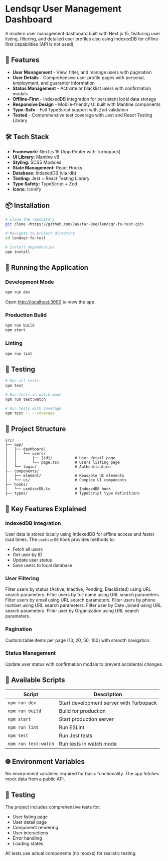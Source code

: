 # Lendsqr User Management Dashboard

A modern user management dashboard built with Next.js 15, featuring user listing, filtering, and detailed user profiles also using IndexedDB for offline-first capabilities (API is not used).

## 🚀 Features

- **User Management** - View, filter, and manage users with pagination
- **User Details** - Comprehensive user profile pages with personal, employment, and guarantor information
- **Status Management** - Activate or blacklist users with confirmation modals
- **Offline-First** - IndexedDB integration for persistent local data storage
- **Responsive Design** - Mobile-friendly UI built with Mantine components
- **Type-Safe** - Full TypeScript support with Zod validation
- **Tested** - Comprehensive test coverage with Jest and React Testing Library

## 🛠️ Tech Stack

- **Framework:** Next.js 15 (App Router with Turbopack)
- **UI Library:** Mantine v8
- **Styling:** SCSS Modules
- **State Management:** React Hooks
- **Database:** IndexedDB (via idb)
- **Testing:** Jest + React Testing Library
- **Type Safety:** TypeScript + Zod
- **Icons:** Iconify

## 📦 Installation

```bash
# Clone the repository
git clone <https://github.com/Jaystar-Bee/lendsqr-fe-test.git>

# Navigate to project directory
cd lendsqr-fe-test

# Install dependencies
npm install
```

## 🏃 Running the Application

### Development Mode
```bash
npm run dev
```
Open [http://localhost:3000](http://localhost:3000) to view the app.

### Production Build
```bash
npm run build
npm start
```

### Linting
```bash
npm run lint
```

## 🧪 Testing

```bash
# Run all tests
npm test

# Run tests in watch mode
npm run test:watch

# Run tests with coverage
npm test -- --coverage
```

## 📁 Project Structure

```
src/
├── app/
│   ├── dashboard/
│   │   └── users/
│   │       ├── [id]/          # User detail page
│   │       └── page.tsx       # Users listing page
│   └── login/                 # Authentication
├── components/
│   ├── element/               # Reusable UI elements
│   └── ui/                    # Complex UI components
├── hooks/
│   └── useUserDB.ts           # IndexedDB hook
├── types/                     # TypeScript type definitions
```

## 🔑 Key Features Explained

### IndexedDB Integration
User data is stored locally using IndexedDB for offline access and faster load times. The `useUserDB` hook provides methods to:
- Fetch all users
- Get user by ID
- Update user status
- Save users to local database

### User Filtering
Filter users by status (Active, Inactive, Pending, Blacklisted) using URL search parameters.
Filter users by full name using URL search parameters.
Filter users by email using URL search parameters.
Filter users by phone number using URL search parameters.
Filter user by Date Joined using URL search parameters.
Filter user by Organization using URL search parameters.

### Pagination
Customizable items per page (10, 20, 50, 100) with smooth navigation.

### Status Management
Update user status with confirmation modals to prevent accidental changes.

## 🧩 Available Scripts

| Script | Description |
|--------|-------------|
| `npm run dev` | Start development server with Turbopack |
| `npm run build` | Build for production |
| `npm start` | Start production server |
| `npm run lint` | Run ESLint |
| `npm test` | Run Jest tests |
| `npm run test:watch` | Run tests in watch mode |

## 🌐 Environment Variables

No environment variables required for basic functionality. The app fetches mock data from a public API.

## 📝 Testing

The project includes comprehensive tests for:
- User listing page
- User detail page
- Component rendering
- User interactions
- Error handling
- Loading states

All tests use actual components (no mocks) for realistic testing.
